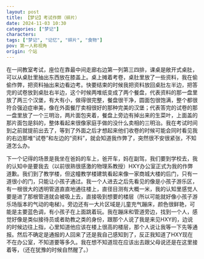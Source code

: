```yaml
---
layout: post
title: 【梦记】考试作弊（碎片）
date: 2024-11-03 10:30
categories: ["梦记"]
characters: 
tags: ["梦记", "记忆", "碎片", "食物"]
pov: 第一人称视角
origin: 个站
---
```


在一间教室考试，座位在靠最中间走廊右边第一列第三四排，课桌是敞开式桌肚，可以从桌肚里抽出东西放在膝盖上。桌上摊着考卷，桌肚里放了一些资料，我在偷偷作弊，把资料抽出来边看边考。快要结束的时候我把资料放回桌肚左半边，把答完的试卷放到桌肚右半边，这个时候两堆纸变成了两个餐盘，代表资料的那一盘里放了两三个汉堡，有大有小，做得很完整，餐盘很干净，圆面包很饱满，整个都很符合强迫症审美，像在外面餐厅卖相很好的那种完美的汉堡；代表答完的试卷的那一盘里放了一个三明治，两片面包夹着，餐盘上旁边有掉出来的生菜叶，上面盖的那片面包是斜的，整体看起来很像家庭手做的没什么卖相的三明治。我在考试时间到之前就提前出去了，等到了外面之后才想起来他们收卷的时候可能会同时看见我的右边那堆“试卷”和左边的“资料”，就会知道我作弊了，突然很不安很紧张，不知道怎么办。

下一个记得的场景是我坐在爸妈的车上，爸开车，妈在副驾，我们要到学校去，我的认知中是要我去（以前很熟很感激的物理系教授）HXY办公室正式为我的作弊道歉。我们到了教学楼，但这幢教学楼建筑看起来像一家商城大楼的后门，只有一道很小的门，只能让小孩子通过。我一个人进去之后先看见的像是小孩子游乐区，有一根很大的透明管道直直地通往楼上，直径目测有大概一米，我的认知里感觉人要是进了那根管道就会被吸上去，直接吸到想要的楼层（所以可能就好像小孩子游乐场版本的气动的电梯）。旁边还有一大片区域是儿童充气蹦床，颜色很鲜艳，可能是主要蓝色调，有小孩子在上面跳着玩。我在蹦床和管道旁边，找到一个人，感觉好像是类似接待员或者助教之类的身份，跟那个人说了我是来见HXY的，边说的时候边往上指，心里知道他应该在楼上很高的楼层，那个人说让我等一下先等通报。然后不确定是通报的人回来了还是我自己感知到了，反正我知道了HXY现在不在办公室，不知道要等多久。我在想不知道现在应该出去跟父母说还是在这里接着等，（还在犹豫的时候自然醒了。）
